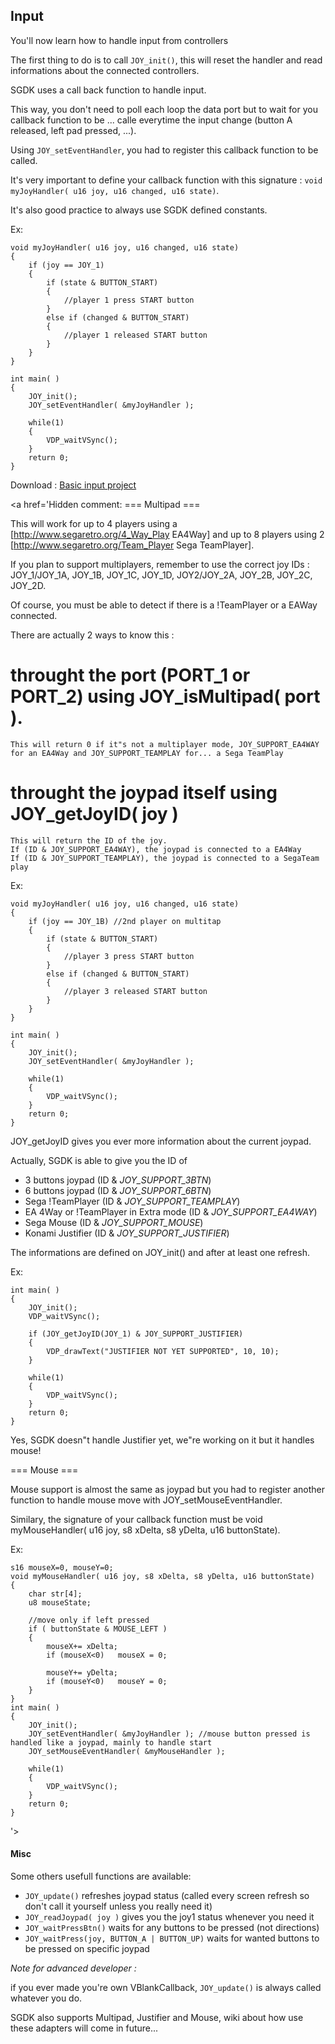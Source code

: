 ## Input ##

You'll now learn how to handle input from controllers

The first thing to do is to call `JOY_init()`, this will reset the handler and read informations about the connected controllers.

SGDK uses a call back function to handle input.

This way, you don't need to poll each loop the data port but to wait for you callback function to be ... calle everytime the input change (button A released, left pad pressed, ...).

Using `JOY_setEventHandler`, you had to register this callback function to be called.

It's very important to define your callback function with this signature : `void myJoyHandler( u16 joy, u16 changed, u16 state)`.

It's also good practice to always use SGDK defined constants.

Ex:
```
void myJoyHandler( u16 joy, u16 changed, u16 state)
{
	if (joy == JOY_1)
	{
		if (state & BUTTON_START)
		{
			//player 1 press START button
		}
		else if (changed & BUTTON_START)
		{
			//player 1 released START button	
		}
	}	
}

int main( )
{
	JOY_init();
	JOY_setEventHandler( &myJoyHandler );

	while(1)
	{
		VDP_waitVSync();
	}
	return 0;
}
```

Download : [Basic input project](http://sgdk.googlecode.com/svn/wiki/files/tut2_Input.zip)


<a href='Hidden comment: 
=== Multipad ===

This will work for up to 4 players using a [http://www.segaretro.org/4_Way_Play EA4Way] and up to 8 players using 2 [http://www.segaretro.org/Team_Player Sega TeamPlayer].

If you plan to support multiplayers, remember to use the correct joy IDs : JOY_1/JOY_1A, JOY_1B, JOY_1C, JOY_1D, JOY2/JOY_2A, JOY_2B, JOY_2C, JOY_2D.

Of course, you must be able to detect if there is a !TeamPlayer or a EAWay connected.

There are actually 2 ways to know this :
# throught the port (PORT_1 or PORT_2) using JOY_isMultipad( port ).
```
This will return 0 if it"s not a multiplayer mode, JOY_SUPPORT_EA4WAY for an EA4Way and JOY_SUPPORT_TEAMPLAY for... a Sega TeamPlay
```
# throught the joypad itself using JOY_getJoyID( joy )
```
This will return the ID of the joy.
If (ID & JOY_SUPPORT_EA4WAY), the joypad is connected to a EA4Way
If (ID & JOY_SUPPORT_TEAMPLAY), the joypad is connected to a SegaTeam play
```


Ex:
```
void myJoyHandler( u16 joy, u16 changed, u16 state)
{
	if (joy == JOY_1B) //2nd player on multitap
	{
		if (state & BUTTON_START)
		{
			//player 3 press START button
		}
		else if (changed & BUTTON_START)
		{
			//player 3 released START button	
		}
	}	
}

int main( )
{
	JOY_init();
	JOY_setEventHandler( &myJoyHandler );

	while(1)
	{
		VDP_waitVSync();
	}
	return 0;
}
```


JOY_getJoyID gives you ever more information about the current joypad.

Actually, SGDK is able to give you the ID of
* 3 buttons joypad (ID & *JOY_SUPPORT_3BTN*)
* 6 buttons joypad (ID & *JOY_SUPPORT_6BTN*)
* Sega !TeamPlayer (ID & *JOY_SUPPORT_TEAMPLAY*)
* EA 4Way or !TeamPlayer in Extra mode (ID & *JOY_SUPPORT_EA4WAY*)
* Sega Mouse (ID & *JOY_SUPPORT_MOUSE*)
* Konami Justifier (ID & *JOY_SUPPORT_JUSTIFIER*)

The informations are defined on JOY_init() and after at least one refresh.

Ex:
```
int main( )
{
	JOY_init();
	VDP_waitVSync();
	
	if (JOY_getJoyID(JOY_1) & JOY_SUPPORT_JUSTIFIER)
	{
		VDP_drawText("JUSTIFIER NOT YET SUPPORTED", 10, 10);
	}

	while(1)
	{
		VDP_waitVSync();
	}
	return 0;
}
```

Yes, SGDK doesn"t handle Justifier yet, we"re working on it but it handles mouse!

=== Mouse ===

Mouse support is almost the same as joypad but you had to register another function to handle mouse move with JOY_setMouseEventHandler.

Similary, the signature of your callback function must be void myMouseHandler( u16 joy, s8 xDelta, s8 yDelta, u16 buttonState).

Ex:
```
s16 mouseX=0, mouseY=0;
void myMouseHandler( u16 joy, s8 xDelta, s8 yDelta, u16 buttonState)
{
	char str[4];
	u8 mouseState;

	//move only if left pressed
	if ( buttonState & MOUSE_LEFT )
	{
		mouseX+= xDelta;
		if (mouseX<0)	mouseX = 0;

		mouseY+= yDelta;
		if (mouseY<0)	mouseY = 0;
	}
}
int main( )
{
	JOY_init();
	JOY_setEventHandler( &myJoyHandler ); //mouse button pressed is handled like a joypad, mainly to handle start
	JOY_setMouseEventHandler( &myMouseHandler );

	while(1)
	{
		VDP_waitVSync();
	}
	return 0;
}
```
'></a>

#### Misc ####

Some others usefull functions are available:
  * `JOY_update()` refreshes joypad status (called every screen refresh so don't call it yourself unless you really need it)
  * `JOY_readJoypad( joy )` gives you the joy1 status whenever you need it
  * `JOY_waitPressBtn()` waits for any buttons to be pressed (not directions)
  * `JOY_waitPress(joy, BUTTON_A | BUTTON_UP)` waits for wanted buttons to be pressed on specific joypad


_Note for advanced developer :_

if you ever made you're own VBlankCallback, `JOY_update()` is always called whatever you do.

SGDK also supports Multipad, Justifier and Mouse, wiki about how use these adapters will come in future...